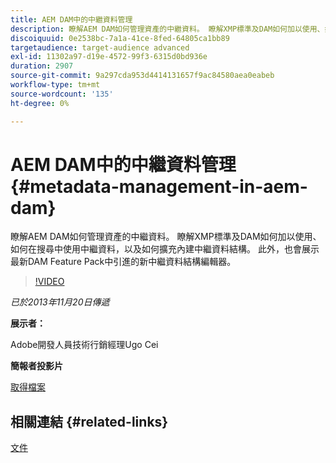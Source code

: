 ```yaml
---
title: AEM DAM中的中繼資料管理
description: 瞭解AEM DAM如何管理資產的中繼資料。 瞭解XMP標準及DAM如何加以使用、如何在搜尋中使用中繼資料，以及如何擴充內建中繼資料結構。 此外，也會展示最新DAM Feature Pack中引進的新中繼資料結構編輯器。
discoiquuid: 0e2538bc-7a1a-41ce-8fed-64805ca1bb89
targetaudience: target-audience advanced
exl-id: 11302a97-d19e-4572-99f3-6315d0bd936e
duration: 2907
source-git-commit: 9a297cda953d4414131657f9ac84580aea0eabeb
workflow-type: tm+mt
source-wordcount: '135'
ht-degree: 0%

---
```


# AEM DAM中的中繼資料管理{#metadata-management-in-aem-dam}

瞭解AEM DAM如何管理資產的中繼資料。 瞭解XMP標準及DAM如何加以使用、如何在搜尋中使用中繼資料，以及如何擴充內建中繼資料結構。 此外，也會展示最新DAM Feature Pack中引進的新中繼資料結構編輯器。

>[!VIDEO](https://video.tv.adobe.com/v/19524/?quality=9)

*已於2013年11月20日傳遞*

**展示者：**

Adobe開發人員技術行銷經理Ugo Cei

**簡報者投影片**

[取得檔案](assets/metadata-management-in-aem-dam.pdf)

## 相關連結 {#related-links}

[文件](https://docs.adobe.com/content/docs/en/cq/5-6-1/dam/metadata_for_digitalassetmanagement.html)
